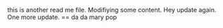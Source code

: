 this is another read me file. Modifiying some content. 
Hey update again. 
One more update. ==
da da 
mary pop
